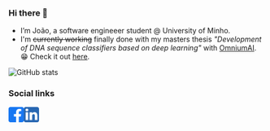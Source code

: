 ### Hi there 👋

- I’m João, a software engineeer student @ University of Minho.
- I'm ~~currently working~~ finally done with my masters thesis *"Development of DNA sequence classifiers based on deep learning"* with [OmniumAI](https://github.com/omniumai). 😁 Check it out [here](https://joaonunoabreu.github.io/data/Tese_Joao_Abreu.pdf).

![GitHub stats](https://github-readme-stats.vercel.app/api?username=joaonunoabreu&count_private=true&show_icons=true&theme=tokyonight)

### Social links

<a href="https://www.facebook.com/joaonuno.abreu" target="_blank">
  <img align="left" alt="Facebook" width="30px" src="https://github.com/Zayts3v/Zayts3v/blob/main/Faceboook.svg" />
</a>

<a href="https://www.linkedin.com/in/joão-nuno-abreu/" target="_blank">
  <img align="left" alt="LinkedIN" width="30px" src="https://github.com/Zayts3v/Zayts3v/blob/main/LinkedIN.svg" />
</a>

